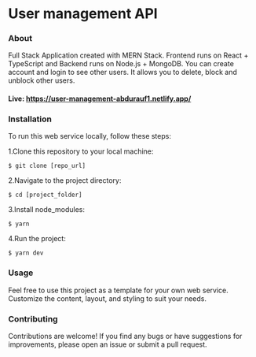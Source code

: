 # User management API

### About

Full Stack Application created with MERN Stack. Frontend runs on React + TypeScript and Backend runs on Node.js + MongoDB. You can create account and login to see other users. It allows you to delete, block and unblock other users.

#### Live: https://user-management-abdurauf1.netlify.app/

### Installation

To run this web service locally, follow these steps:

1.Clone this repository to your local machine:

`$ git clone [repo_url]`

2.Navigate to the project directory:

`$ cd [project_folder]`

3.Install node_modules:

`$ yarn`

4.Run the project:

`$ yarn dev`

### Usage

Feel free to use this project as a template for your own web service. Customize the content, layout, and styling to suit your needs.

### Contributing

Contributions are welcome! If you find any bugs or have suggestions for improvements, please open an issue or submit a pull request.
